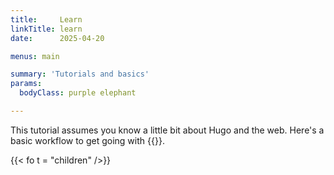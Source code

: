 ```yaml
---
title:     Learn
linkTitle: learn
date:      2025-04-20

menus: main

summary: 'Tutorials and basics'
params:
  bodyClass: purple elephant

---
```


This tutorial assumes you know a little bit about Hugo and the web. Here's a
basic workflow to get going with {{<fohuw>}}.

{{< fo t = "children" />}}